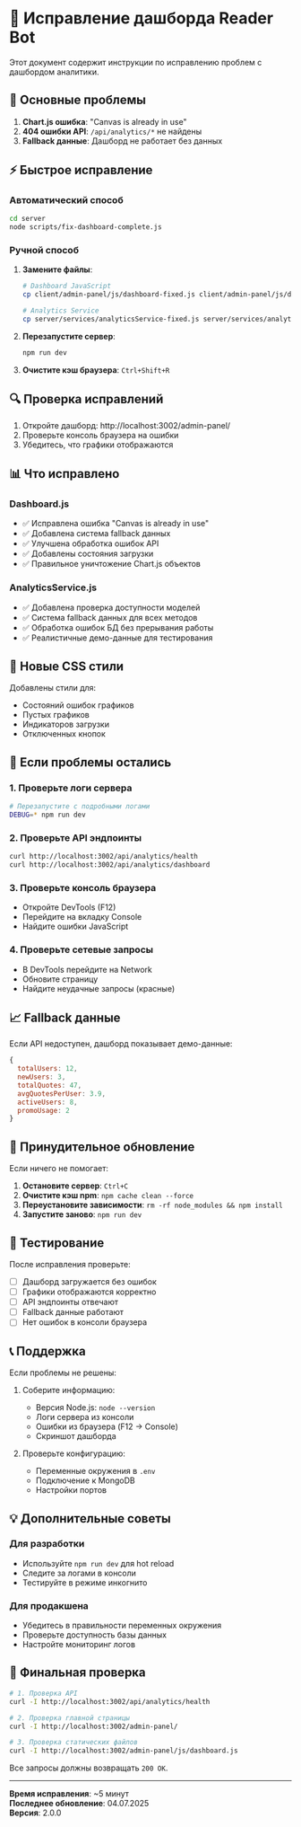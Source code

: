 # 🔧 Исправление дашборда Reader Bot

Этот документ содержит инструкции по исправлению проблем с дашбордом аналитики.

## 🚨 Основные проблемы

1. **Chart.js ошибка**: "Canvas is already in use"
2. **404 ошибки API**: `/api/analytics/*` не найдены
3. **Fallback данные**: Дашборд не работает без данных

## ⚡ Быстрое исправление

### Автоматический способ

```bash
cd server
node scripts/fix-dashboard-complete.js
```

### Ручной способ

1. **Замените файлы**:
   ```bash
   # Dashboard JavaScript
   cp client/admin-panel/js/dashboard-fixed.js client/admin-panel/js/dashboard.js
   
   # Analytics Service
   cp server/services/analyticsService-fixed.js server/services/analyticsService.js
   ```

2. **Перезапустите сервер**:
   ```bash
   npm run dev
   ```

3. **Очистите кэш браузера**: `Ctrl+Shift+R`

## 🔍 Проверка исправлений

1. Откройте дашборд: http://localhost:3002/admin-panel/
2. Проверьте консоль браузера на ошибки
3. Убедитесь, что графики отображаются

## 📊 Что исправлено

### Dashboard.js
- ✅ Исправлена ошибка "Canvas is already in use"
- ✅ Добавлена система fallback данных
- ✅ Улучшена обработка ошибок API
- ✅ Добавлены состояния загрузки
- ✅ Правильное уничтожение Chart.js объектов

### AnalyticsService.js
- ✅ Добавлена проверка доступности моделей
- ✅ Система fallback данных для всех методов
- ✅ Обработка ошибок БД без прерывания работы
- ✅ Реалистичные демо-данные для тестирования

## 🎨 Новые CSS стили

Добавлены стили для:
- Состояний ошибок графиков
- Пустых графиков
- Индикаторов загрузки
- Отключенных кнопок

## 🐛 Если проблемы остались

### 1. Проверьте логи сервера
```bash
# Перезапустите с подробными логами
DEBUG=* npm run dev
```

### 2. Проверьте API эндпоинты
```bash
curl http://localhost:3002/api/analytics/health
curl http://localhost:3002/api/analytics/dashboard
```

### 3. Проверьте консоль браузера
- Откройте DevTools (F12)
- Перейдите на вкладку Console
- Найдите ошибки JavaScript

### 4. Проверьте сетевые запросы
- В DevTools перейдите на Network
- Обновите страницу
- Найдите неудачные запросы (красные)

## 📈 Fallback данные

Если API недоступен, дашборд показывает демо-данные:

```javascript
{
  totalUsers: 12,
  newUsers: 3,
  totalQuotes: 47,
  avgQuotesPerUser: 3.9,
  activeUsers: 8,
  promoUsage: 2
}
```

## 🔄 Принудительное обновление

Если ничего не помогает:

1. **Остановите сервер**: `Ctrl+C`
2. **Очистите кэш npm**: `npm cache clean --force`
3. **Переустановите зависимости**: `rm -rf node_modules && npm install`
4. **Запустите заново**: `npm run dev`

## 🎯 Тестирование

После исправления проверьте:

- [ ] Дашборд загружается без ошибок
- [ ] Графики отображаются корректно
- [ ] API эндпоинты отвечают
- [ ] Fallback данные работают
- [ ] Нет ошибок в консоли браузера

## 📞 Поддержка

Если проблемы не решены:

1. Соберите информацию:
   - Версия Node.js: `node --version`
   - Логи сервера из консоли
   - Ошибки из браузера (F12 → Console)
   - Скриншот дашборда

2. Проверьте конфигурацию:
   - Переменные окружения в `.env`
   - Подключение к MongoDB
   - Настройки портов

## 💡 Дополнительные советы

### Для разработки
- Используйте `npm run dev` для hot reload
- Следите за логами в консоли
- Тестируйте в режиме инкогнито

### Для продакшена
- Убедитесь в правильности переменных окружения
- Проверьте доступность базы данных
- Настройте мониторинг логов

## 🚀 Финальная проверка

```bash
# 1. Проверка API
curl -I http://localhost:3002/api/analytics/health

# 2. Проверка главной страницы  
curl -I http://localhost:3002/admin-panel/

# 3. Проверка статических файлов
curl -I http://localhost:3002/admin-panel/js/dashboard.js
```

Все запросы должны возвращать `200 OK`.

---

**Время исправления**: ~5 минут  
**Последнее обновление**: 04.07.2025  
**Версия**: 2.0.0